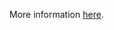 More information [here](https://docs.paloaltonetworks.com/content/techdocs/en_US/prisma/prisma-cloud/prisma-cloud-code-security-policy-reference/kubernetes-policies/kubernetes-policy-index/ensure-that-the-rotatekubeletservercertificate-argument-is-set-to-true-for-controller-manager.html).
